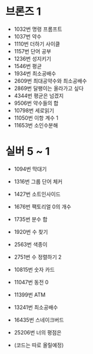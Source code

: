 # 브론즈 1
* 1032번 명령 프롬프트 
* 1037번 약수
* 1110번 더하기 사이클 
* 1157번 단어 공부
* 1236번 성지키기
* 1546번 평균
* 1934번 최소공배수
* 2609번 최대공약수와 최소공배수
* 2869번 달팽이는 올라가고 싶다 
* 4344번 평균은 넘겠지
* 9506번 약수들의 합
* 10798번 세로읽기 
* 11050번 이항 계수 1
* 11653번 소인수분해 

# 실버 5 ~ 1
* 1094번 막대기
* 1316번 그룹 단어 체커
* 1427번 소트인사이드
* 1676번 팩토리얼 0의 개수
* 1735번 분수 합
* 1920번 수 찾기 
* 2563번 색종이 
* 2751번 수 정렬하기 2
* 10815번 숫자 카드
* 11047번 동전 0
* 11399번 ATM
* 13241번 최소공배수
* 16435번 스네이크버드
* 25206번 너의 평점은

* (코드는 따로 올릴예정)
